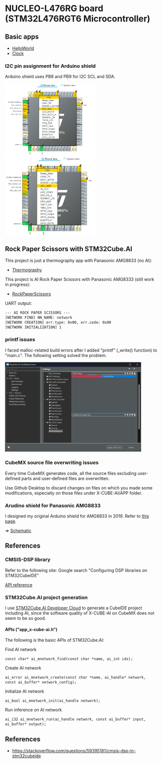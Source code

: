 # NUCLEO-L476RG board (STM32L476RGT6 Microcontroller)

## Basic apps

- [HelloWorld](HelloWorld)
- [Clock](Clock)

### I2C pin assignment for Arduino shield

Arduino shield uses PB8 and PB9 for I2C SCL and SDA.

<img src="doc/I2C1_SCL.png" width=300>

<img src="doc/I2C1_SDA.png" width=300>

## Rock Paper Scissors with STM32Cube.AI

This project is just a thermography app with Panasonic AMG8833 (no AI):
- [Thermography](Thermography)

This project is AI Rock Paper Scissors with Panasonic AMG8333 (still work in progress):
- [RockPaperScissors](RockPaperScissors)

UART output:
```
--- AI ROCK PAPER SCISSORS ---
[NETWORK FIND] NN_NAME: network
[NETWORK CREATION] err.type: 0x00, err.code: 0x00
[NETWORK INITIALIZATION] 1
```

### printf issues

I faced malloc-related build errors after I added "printf" (_write() function) to "main.c". The following setting solved the problem.

<img src="doc/printf_issue.png" width=450>

### CubeMX source file overwriting issues

Every time CubeMX generates code, all the source files excluding user-defined parts and user-defined files are overwritten.

Use Github Desktop to discard changes on files on which you made some modifications, especially on those files under X-CUBE-AI/APP folder.

### Arudino shield for Panasonic AMG8833

I designed my original Arduino shield for AMG8833 in 2019. Refer to [this page](https://github.com/araobp/stm32-mcu/tree/master/NUCLEO-F401RE/Thermography).

=> [Schematic](https://github.com/araobp/stm32-mcu/blob/master/NUCLEO-F401RE/Thermography/kicad/arduino_board.pdf)

## References

### CMSIS-DSP library

Refer to the following site: Google search "Configuring DSP libraries on STM32CubeIDE"

[API reference](https://arm-software.github.io/CMSIS_5/General/html/index.html)

### STM32Cube.AI project generation

I use [STM32Cube.AI Developer Cloud](https://stm32ai-cs.st.com/home) to generate a CubeIDE project including AI, since the software quality of X-CUBE-AI on CubeMX does not seem to be so good.

#### APIs ("app_x-cube-ai.h")

The following is the basic APIs of STM32Cube.AI:

Find AI network
```
const char* ai_mnetwork_find(const char *name, ai_int idx);
```

Create AI network
```
ai_error ai_mnetwork_create(const char *name, ai_handle* network, const ai_buffer* network_config);
```

Initialize AI network
```
ai_bool ai_mnetwork_init(ai_handle network);
```

Run inference on AI network
```
ai_i32 ai_mnetwork_run(ai_handle network, const ai_buffer* input, ai_buffer* output);
```

## References

- https://stackoverflow.com/questions/59395181/cmsis-dsp-in-stm32cubeide
